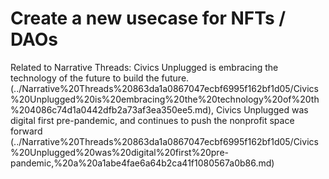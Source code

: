 # Create a new usecase for NFTs / DAOs

Related to Narrative Threads: Civics Unplugged is embracing the technology of the future to build the future.  (../Narrative%20Threads%20863da1a0867047ecbf6995f162bf1d05/Civics%20Unplugged%20is%20embracing%20the%20technology%20of%20th%204086c74d1a0442dfb2a73af3ea350ee5.md), Civics Unplugged was digital first pre-pandemic, and continues to push the nonprofit space forward (../Narrative%20Threads%20863da1a0867047ecbf6995f162bf1d05/Civics%20Unplugged%20was%20digital%20first%20pre-pandemic,%20a%20a1abe4fae6a64b2ca41f1080567a0b86.md)